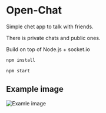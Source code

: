 # Open-Chat

Simple chet app to talk with friends.

There is private chats and public ones.

Build on top of Node.js + socket.io

```bash
npm install

npm start
```
## Example image
![Examle image](https://i.ibb.co/wpsHXNW/Web-capture-23-6-2021-131021-localhost.jpg)
